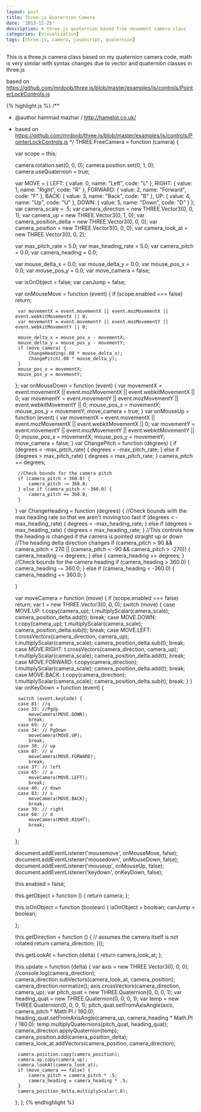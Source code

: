 ```yaml
---
layout: post
title: Three.js Quaternion Camera
date: '2013-12-25'
description: A three.js quaternion based free movement camera class
categories: [visualization]
tags: [three.js, camera, javascript, quaternion]
---
```

This is a three.js camera class based on my quaternion camera code, math is very similar with syntax changes due to vector and quaternion classes in three.js

based on https://github.com/mrdoob/three.js/blob/master/examples/js/controls/PointerLockControls.js



{% highlight js %}
/**
 * @author hammad mazhar / http://hamelot.co.uk/
 * based on https://github.com/mrdoob/three.js/blob/master/examples/js/controls/PointerLockControls.js
 */
THREE.FreeCamera = function (camera) {

    var scope = this;

    camera.rotation.set(0, 0, 0);
    camera.position.set(0, 1, 0);
    camera.useQuaternion = true;

    var MOVE = {
        LEFT: {
            value: 0,
            name: "Left",
            code: "L"
        },
        RIGHT: {
            value: 1,
            name: "Right",
            code: "R"
        },
        FORWARD: {
            value: 2,
            name: "Forward",
            code: "F"
        },
        BACK: {
            value: 3,
            name: "Back",
            code: "B"
        },
        UP: {
            value: 4,
            name: "Up",
            code: "U"
        },
        DOWN: {
            value: 5,
            name: "Down",
            code: "D"
        }
    };
    var camera_scale = .5;
    var camera_direction = new THREE.Vector3(0, 0, 1);
    var camera_up = new THREE.Vector3(0, 1, 0);
    var camera_position_delta = new THREE.Vector3(0, 0, 0);
    var camera_position = new THREE.Vector3(0, 0, 0);
    var camera_look_at = new THREE.Vector3(0, 0, 2);

    var max_pitch_rate = 5.0;
    var max_heading_rate = 5.0;
    var camera_pitch = 0.0;
    var camera_heading = 0.0;

    var mouse_delta_x = 0.0;
    var mouse_delta_y = 0.0;
    var mouse_pos_x = 0.0;
    var mouse_pos_y = 0.0;
    var move_camera = false;

    var isOnObject = false;
    var canJump = false;

    var onMouseMove = function (event) {
        if (scope.enabled === false) return;

        var movementX = event.movementX || event.mozMovementX || event.webkitMovementX || 0;
        var movementY = event.movementY || event.mozMovementY || event.webkitMovementY || 0;

        mouse_delta_x = mouse_pos_x - movementX;
        mouse_delta_y = mouse_pos_y - movementY;
        if (move_camera) {
            ChangeHeading(.08 * mouse_delta_x);
            ChangePitch(.08 * mouse_delta_y);
        }
        mouse_pos_x = movementX;
        mouse_pos_y = movementY;

    };
    var onMouseDown = function (event) {
        var movementX = event.movementX || event.mozMovementX || event.webkitMovementX || 0;
        var movementY = event.movementY || event.mozMovementY || event.webkitMovementY || 0;
        mouse_pos_x = movementX;
        mouse_pos_y = movementY;
        move_camera = true;
    }
    var onMouseUp = function (event) {
        var movementX = event.movementX || event.mozMovementX || event.webkitMovementX || 0;
        var movementY = event.movementY || event.mozMovementY || event.webkitMovementY || 0;
        mouse_pos_x = movementX;
        mouse_pos_y = movementY;
        move_camera = false;
    }
    var ChangePitch = function (degrees) {
        if (degrees < -max_pitch_rate) {
            degrees = -max_pitch_rate;
        } else if (degrees > max_pitch_rate) {
            degrees = max_pitch_rate;
        }
        camera_pitch += degrees;

        //Check bounds for the camera pitch
        if (camera_pitch > 360.0) {
            camera_pitch -= 360.0;
        } else if (camera_pitch < -360.0) {
            camera_pitch += 360.0;
        }
    }
    var ChangeHeading = function (degrees) {
        //Check bounds with the max heading rate so that we aren't moving too fast
        if (degrees < -max_heading_rate) {
            degrees = -max_heading_rate;
        } else if (degrees > max_heading_rate) {
            degrees = max_heading_rate;
        }
        //This controls how the heading is changed if the camera is pointed straight up or down
        //The heading delta direction changes
        if (camera_pitch > 90 && camera_pitch < 270 || (camera_pitch < -90 && camera_pitch > -270)) {
            camera_heading -= degrees;
        } else {
            camera_heading += degrees;
        }
        //Check bounds for the camera heading
        if (camera_heading > 360.0) {
            camera_heading -= 360.0;
        } else if (camera_heading < -360.0) {
            camera_heading += 360.0;
        }

    }

    var moveCamera = function (move) {
        if (scope.enabled === false) return;
        var t = new THREE.Vector3(0, 0, 0);
        switch (move) {
        case MOVE.UP:
            t.copy(camera_up);
            t.multiplyScalar(camera_scale);
            camera_position_delta.add(t);
            break;
        case MOVE.DOWN:
            t.copy(camera_up);
            t.multiplyScalar(camera_scale);
            camera_position_delta.sub(t);
            break;
        case MOVE.LEFT:
            t.crossVectors(camera_direction, camera_up);
            t.multiplyScalar(camera_scale);
            camera_position_delta.sub(t);
            break;
        case MOVE.RIGHT:
            t.crossVectors(camera_direction, camera_up);
            t.multiplyScalar(camera_scale);
            camera_position_delta.add(t);
            break;
        case MOVE.FORWARD:
            t.copy(camera_direction);
            t.multiplyScalar(camera_scale);
            camera_position_delta.add(t);
            break;
        case MOVE.BACK:
            t.copy(camera_direction);
            t.multiplyScalar(camera_scale);
            camera_position_delta.sub(t);
            break;
        }
    }
    var onKeyDown = function (event) {

        switch (event.keyCode) {
        case 81: //q
        case 33: //PgUp
            moveCamera(MOVE.DOWN);
            break;
        case 69: // e
        case 34: // PgDown
            moveCamera(MOVE.UP);
            break;
        case 38: // up
        case 87: // w
            moveCamera(MOVE.FORWARD);
            break;
        case 37: // left
        case 65: // a
            moveCamera(MOVE.LEFT);
            break;
        case 40: // down
        case 83: // s
            moveCamera(MOVE.BACK);
            break;
        case 39: // right
        case 68: // d
            moveCamera(MOVE.RIGHT);
            break;
        }

    };

    document.addEventListener('mousemove', onMouseMove, false);
    document.addEventListener('mousedown', onMouseDown, false);
    document.addEventListener('mouseup', onMouseUp, false);
    document.addEventListener('keydown', onKeyDown, false);

    this.enabled = false;

    this.getObject = function () {
        return camera;
    };

    this.isOnObject = function (boolean) {
        isOnObject = boolean;
        canJump = boolean;

    };

    this.getDirection = function () {
        // assumes the camera itself is not rotated
        return camera_direction;
    }();

    this.getLookAt = function (delta) {
        return camera_look_at;
    };

    this.update = function (delta) {
        var axis = new THREE.Vector3(0, 0, 0);
        //console.log(camera_direction);
        camera_direction.subVectors(camera_look_at, camera_position);
        camera_direction.normalize();
        axis.crossVectors(camera_direction, camera_up);
        var pitch_quat = new THREE.Quaternion(0, 0, 0, 1);
        var heading_quat = new THREE.Quaternion(0, 0, 0, 1);
        var temp = new THREE.Quaternion(0, 0, 0, 1);
        pitch_quat.setFromAxisAngle(axis, camera_pitch * Math.PI / 180.0);
        heading_quat.setFromAxisAngle(camera_up, camera_heading * Math.PI / 180.0);
        temp.multiplyQuaternions(pitch_quat, heading_quat);
        camera_direction.applyQuaternion(temp);
        camera_position.add(camera_position_delta);
        camera_look_at.addVectors(camera_position, camera_direction);

        camera.position.copy(camera_position);
        camera.up.copy(camera_up);
        camera.lookAt(camera_look_at);
        if (move_camera == false) {
            camera_pitch = camera_pitch * .5;
            camera_heading = camera_heading * .5;
        }
        camera_position_delta.multiplyScalar(.8);
    };
};
{% endhighlight %}
